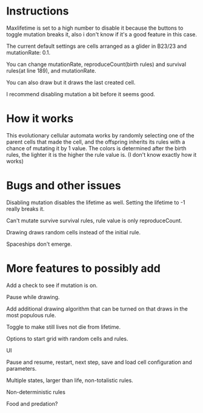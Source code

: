 # **Instructions**

Maxlifetime is set to a high number to disable it because the buttons to toggle mutation breaks it, also i don't know if it's a good feature in this case.

The current default settings are cells arranged as a glider in B23/23 and mutationRate: 0.1.

You can change mutationRate, reproduceCount(birth rules) and survival rules(at line 189), and mutationRate.

You can also draw but it draws the last created cell.

I recommend disabling mutation a bit before it seems good.


# **How it works**

This evolutionary cellular automata works by randomly selecting one of the parent cells that made the cell, and the offspring inherits its rules with a chance of mutating it by 1 value.
The colors is determined after the birth rules, the lighter it is the higher the rule value is. (I don't know exactly how it works)


# **Bugs and other issues** 

Disabling mutation disables the lifetime as well. Setting the lifetime to -1 really breaks it.

Can't mutate survive survival rules, rule value is only reproduceCount.

Drawing draws random cells instead of the initial rule.

Spaceships don't emerge.



# **More features to possibly add**

Add a check to see if mutation is on.

Pause while drawing.

Add additional drawing algorithm that can be turned on that draws in the most populous rule.

Toggle to make still lives not die from lifetime.

Options to start grid with random cells and rules.

UI

Pause and resume, restart, next step, save and load cell configuration and parameters.

Multiple states, larger than life, non-totalistic rules.

Non-deterministic rules

Food and predation?
